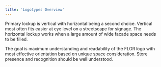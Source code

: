 ```yaml
---
title: 'Logotypes Overview'
---
```


Primary lockup is vertical with horizontal being a second choice. Vertical most often fits easier at eye level on a streetscape for signage. The horizontal lockup works when a large amount 
of wide facade space needs to be filled.

The goal is maximum understanding and readability of the FLOR logo with most effective orientation based on unique space consideration. Store presence and recognition should be well understood.